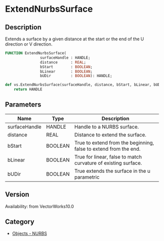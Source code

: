 # ExtendNurbsSurface

## Description
Extends a surface by a given distance at the start or the end of the U direction or V direction.

```pascal
FUNCTION ExtendNurbsSurface(
				surfaceHandle : HANDLE;
				distance      : REAL;
				bStart        : BOOLEAN;
				bLinear       : BOOLEAN;
				bUDir         : BOOLEAN): HANDLE;
```

```python
def vs.ExtendNurbsSurface(surfaceHandle, distance, bStart, bLinear, bUDir):
    return HANDLE
```

## Parameters
|Name|Type|Description|
|---|---|---|
|surfaceHandle|HANDLE|Handle to a NURBS surface.|
|distance|REAL|Distance to extend the surface.|
|bStart|BOOLEAN|True to extend from the beginning, false to extend from the end.|
|bLinear|BOOLEAN|True for linear, false to match curvature of existing surface.|
|bUDir|BOOLEAN|True extends the surface in the u parametric|direction, otherwise extends it in the v parametric direction.|

## Version
Availability: from VectorWorks10.0

## Category
* [Objects - NURBS](../Categories/Objects%20-%20NURBS.md)
